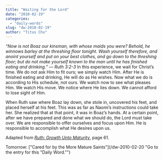 ```yaml
---
title: "Waiting for the Lord"
date: "2010-02-19"
categories: 
  - "daily-words"
slug: "dw-2010-02-19"
author: "Titus Chu"
---
```


_“Now is not Boaz our kinsman, with whose maids you were? Behold, he winnows barley at the threshing floor tonight. Wash yourself therefore, and anoint yourself and put on your best clothes, and go down to the threshing floor; but do not make yourself known to the man until he has finished eating and drinking.” — Ruth 3:2-3_ In this experience, we wait for Christ’s time. We do not ask Him to fit ours; we simply watch Him. After He is finished eating and drinking, He will do as He wishes. Now what we do is according to His schedule, not ours. We watch now to see what pleases Him. We watch His move. We notice where He lies down. We cannot afford to lose sight of Him.

When Ruth saw where Boaz lay down, she stole in, uncovered his feet, and placed herself at his feet. This was as far as Naomi’s instructions could take her. She realized that at that point, it was in Boaz’s hands. At a certain point, after we have prepared and done what we should do, the Lord must take over. We are responsible to offer ourselves and focus upon Him. He is responsible to accomplish what He desires upon us.

Adapted from [_Ruth: Growth Unto Maturity_](/book-ruth "Go to the listing for this book."), page 61.

Tomorrow: ["Cared for by the More Mature Saints"](/dw-2010-02-20 "Go to the entry for this "Daily Word."")
